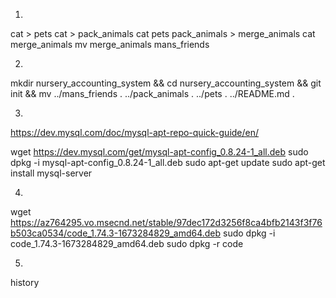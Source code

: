 1.
cat > pets
cat > pack_animals
cat pets pack_animals > merge_animals
cat merge_animals
mv merge_animals mans_friends

2.
mkdir nursery_accounting_system && cd nursery_accounting_system && git init && mv ../mans_friends . ../pack_animals . ../pets . ../README.md .

3.
https://dev.mysql.com/doc/mysql-apt-repo-quick-guide/en/

wget https://dev.mysql.com/get/mysql-apt-config_0.8.24-1_all.deb
sudo dpkg -i mysql-apt-config_0.8.24-1_all.deb
sudo apt-get update
sudo apt-get install mysql-server

4.
wget https://az764295.vo.msecnd.net/stable/97dec172d3256f8ca4bfb2143f3f76b503ca0534/code_1.74.3-1673284829_amd64.deb
sudo dpkg -i code_1.74.3-1673284829_amd64.deb
sudo dpkg -r code

5.
history


